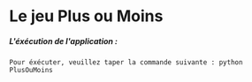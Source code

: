   # Le jeu Plus ou Moins

##### L'éxécution de l'application :  

	Pour éxécuter, veuillez taper la commande suivante : python PlusOuMoins
